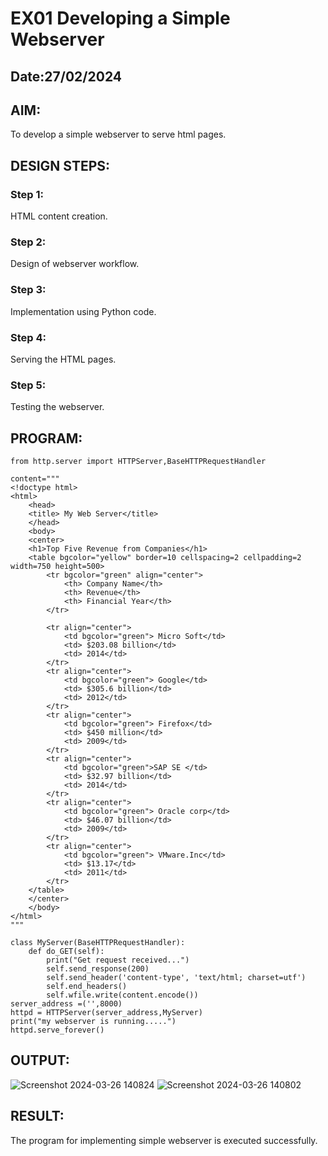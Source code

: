 # EX01 Developing a Simple Webserver
## Date:27/02/2024

## AIM:
To develop a simple webserver to serve html pages.

## DESIGN STEPS:
### Step 1: 
HTML content creation.

### Step 2:
Design of webserver workflow.

### Step 3:
Implementation using Python code.

### Step 4:
Serving the HTML pages.

### Step 5:
Testing the webserver.

## PROGRAM:
```
from http.server import HTTPServer,BaseHTTPRequestHandler

content="""
<!doctype html>
<html>
    <head>
    <title> My Web Server</title>
    </head>
    <body>
    <center>
    <h1>Top Five Revenue from Companies</h1>
    <table bgcolor="yellow" border=10 cellspacing=2 cellpadding=2 width=750 height=500>
        <tr bgcolor="green" align="center">
            <th> Company Name</th>
            <th> Revenue</th>
            <th> Financial Year</th>
        </tr>

        <tr align="center">
            <td bgcolor="green"> Micro Soft</td>
            <td> $203.08 billion</td>
            <td> 2014</td>
        </tr>
        <tr align="center">
            <td bgcolor="green"> Google</td>
            <td> $305.6 billion</td>
            <td> 2012</td>
        </tr>
        <tr align="center">
            <td bgcolor="green"> Firefox</td>
            <td> $450 million</td>
            <td> 2009</td>
        </tr>
        <tr align="center">
            <td bgcolor="green">SAP SE </td>
            <td> $32.97 billion</td>
            <td> 2014</td>
        </tr>
        <tr align="center">
            <td bgcolor="green"> Oracle corp</td>
            <td> $46.07 billion</td>
            <td> 2009</td>
        </tr>
        <tr align="center">
            <td bgcolor="green"> VMware.Inc</td>
            <td> $13.17</td>
            <td> 2011</td>
        </tr>
    </table>
    </center>
    </body>
</html>
"""

class MyServer(BaseHTTPRequestHandler):
    def do_GET(self):
        print("Get request received...")
        self.send_response(200) 
        self.send_header('content-type', 'text/html; charset=utf')       
        self.end_headers()
        self.wfile.write(content.encode())
server_address =('',8000)
httpd = HTTPServer(server_address,MyServer)
print("my webserver is running.....") 
httpd.serve_forever()
```

## OUTPUT:
![Screenshot 2024-03-26 140824](https://github.com/PrasannaCse68/simplewebserver/assets/127935950/a5b017ac-da91-42a2-80c8-0c4055ae7d6c)
![Screenshot 2024-03-26 140802](https://github.com/PrasannaCse68/simplewebserver/assets/127935950/641bb06a-7ca7-4111-8adc-8c37aea3a704)


## RESULT:
The program for implementing simple webserver is executed successfully.
